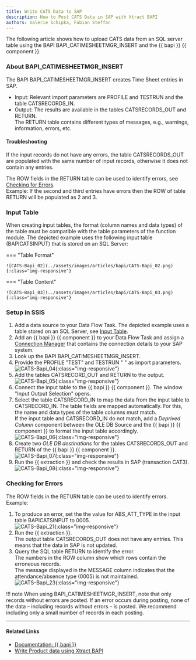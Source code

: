 ```yaml
---
title: Write CATS Data to SAP
description: How to Post CATS Data in SAP with Xtract BAPI
authors: Valerie Schipka, Fabian Steffan
---
```



The following article shows how to upload CATS data from an SQL server table using the BAPI BAPI_CATIMESHEETMGR_INSERT and the {{ bapi }} {{ component }}.

### About BAPI_CATIMESHEETMGR_INSERT

The BAPI BAPI_CATIMESHEETMGR_INSERT creates Time Sheet entries in SAP.

- Input: Relevant import parameters are PROFILE and TESTRUN and the table CATSRECORDS_IN.  
- Output: The results are available in the tables CATSRECORDS_OUT and RETURN. <br>
The RETURN table contains different types of messages, e.g., warnings, information, errors, etc.  


#### Troubleshooting
If the input records do not have any errors, the table CATSRECORDS_OUT are populated with the same number of input records, otherwise it does not contain any entries. <br>

The ROW fields in the RETURN table can be used to identify errors, see [Checking for Errors](#checking-for-errors).<br>
Example: If the second and third entries have errors then the ROW of table RETURN will be populated as 2 and 3.

### Input Table

When creating input tables, the format (column names and data types) of the table must be compatible with the table parameters of the function module.
The depicted example uses the following input table (BAPICATSINPUT) that is stored on an SQL Server:

=== "Table Format"

    ![CATS-Bapi_02](../assets/images/articles/bapi/CATS-Bapi_02.png){:class="img-responsive"}

=== "Table Content"

    ![CATS-Bapi_03](../assets/images/articles/bapi/CATS-Bapi_03.png){:class="img-responsive"}


### Setup in SSIS

1. Add a data source to your Data Flow Task. The depicted example uses a table stored on an SQL Server, see [Input Table](#input-table).
2. Add an {{ bapi }} {{ component }} to your Data Flow Task and assign a [Connection Manager](../documentation/sap-connection/index.md/#assign-connection-managers-to-xtract-components) that contains the connection details to your SAP system. 
3. Look up the BAPI BAPI_CATIMESHEETMGR_INSERT.
4. Provide the PROFILE "TEST" and TESTRUN " " as import parameters.<br>
![CATS-Bapi_04](../assets/images/articles/bapi/BAPI-CATS-Imports.png){:class="img-responsive"}
5. Add the tables CATSRECORD_OUT and RETURN to the output.<br>
![CATS-Bapi_05](../assets/images/articles/bapi/BAPI-CATS-Tables.png){:class="img-responsive"}
6. Connect the input table to the {{ bapi }} {{ component }}. The window "Input Output Selection" opens.
7. Select the table CATSRECORD_IN to map the data from the input table to CATSRECORD_IN.
The table fields are mapped automatically. For this, the name and data types of the table columns must match.<br>
If the input table and CATSRECORD_IN do not match, add a *Deprived Column* component between the OLE DB Source and the {{ bapi }} {{ component }} to format the input table accordingly.<br>
![CATS-Bapi_06](../assets/images/articles/bapi/BAPI-CATS-mapping.png){:class="img-responsive"}
8. Create two *OLE DB destinations* for the tables CATSRECORDS_OUT and RETURN of the {{ bapi }} {{ component }}.<br>
![CATS-Bapi_07](../assets/images/articles/bapi/CATS-Bapi_04.png){:class="img-responsive"}
9. Run the {{ extraction }} and check the results in SAP (transaction CAT3).<br>
![CATS-Bapi_08](../assets/images/articles/bapi/CATS-Bapi_16.png){:class="img-responsive"}

### Checking for Errors

The ROW fields in the RETURN table can be used to identify errors. Example:<br>

1. To produce an error, set the the value for ABS_ATT_TYPE in the input table BAPICATSINPUT to 0005.<br>
![CATS-Bapi_21](../assets/images/articles/bapi/CATS-Bapi_21.jpg){:class="img-responsive"}
2. Run the {{ extraction }}.<br>
The output table CATSRECORDS_OUT does not have any entries. This means that the data in SAP is not updated.
3. Query the SQL table RETURN to identify the error.<br>
The numbers in the ROW column show which rows contain the erroneous records. <br>
The message displayed in the MESSAGE column indicates that the attendance/absence type (0005) is not maintained.<br>
![CATS-Bapi_23](../assets/images/articles/bapi/CATS-Bapi_23.jpg){:class="img-responsive"}

!!! note
	When using BAPI_CATIMESHEETMGR_INSERT, note that only records without errors are posted. 
	If an error occurs during posting, none of the data – including records without errors – is posted. 
	We recommend including only a small number of records in each posting.

*****

#### Related Links
- [Documentation: {{ bapi }}](../documentation/bapi/index.md)
- [Write Product data using Xtract BAPI](write-product-data-to-sap.md)